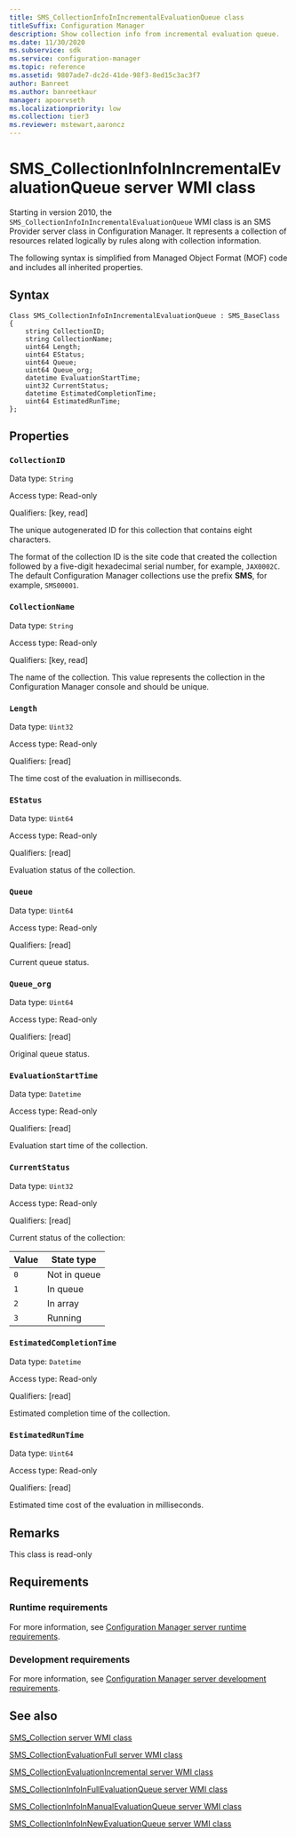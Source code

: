 ```yaml
---
title: SMS_CollectionInfoInIncrementalEvaluationQueue class
titleSuffix: Configuration Manager
description: Show collection info from incremental evaluation queue.
ms.date: 11/30/2020
ms.subservice: sdk
ms.service: configuration-manager
ms.topic: reference
ms.assetid: 9807ade7-dc2d-41de-98f3-8ed15c3ac3f7
author: Banreet
ms.author: banreetkaur
manager: apoorvseth
ms.localizationpriority: low
ms.collection: tier3
ms.reviewer: mstewart,aaroncz 
---
```


# SMS_CollectionInfoInIncrementalEvaluationQueue server WMI class

Starting in version 2010, the `SMS_CollectionInfoInIncrementalEvaluationQueue` WMI class is an SMS Provider server class in Configuration Manager. It represents a collection of resources related logically by rules along with collection information.

The following syntax is simplified from Managed Object Format (MOF) code and includes all inherited properties.

## Syntax  

```MOF
Class SMS_CollectionInfoInIncrementalEvaluationQueue : SMS_BaseClass
{
    string CollectionID;
    string CollectionName;
    uint64 Length;
    uint64 EStatus;
    uint64 Queue;
    uint64 Queue_org;
    datetime EvaluationStartTime;
    uint32 CurrentStatus;
    datetime EstimatedCompletionTime;
    uint64 EstimatedRunTime;
};
```

## Properties

### `CollectionID`

Data type: `String`

Access type: Read-only

Qualifiers: [key, read]

The unique autogenerated ID for this collection that contains eight characters.

The format of the collection ID is the site code that created the collection followed by a five-digit hexadecimal serial number, for example, `JAX0002C`. The default Configuration Manager collections use the prefix **SMS**, for example, `SMS00001`.

### `CollectionName`

Data type: `String`

Access type: Read-only

Qualifiers: [key, read]

The name of the collection. This value represents the collection in the Configuration Manager console and should be unique.

### `Length`

Data type: `Uint32`

Access type: Read-only

Qualifiers: [read]

The time cost of the evaluation in milliseconds.

### `EStatus`

Data type: `Uint64`

Access type: Read-only

Qualifiers: [read]

Evaluation status of the collection.

### `Queue`

Data type: `Uint64`

Access type: Read-only

Qualifiers: [read]

Current queue status.

### `Queue_org`

Data type: `Uint64`

Access type: Read-only

Qualifiers: [read]

Original queue status.

### `EvaluationStartTime`

Data type: `Datetime`

Access type: Read-only

Qualifiers: [read]

Evaluation start time of the collection.

### `CurrentStatus`

Data type: `Uint32`

Access type: Read-only

Qualifiers: [read]

Current status of the collection:

| Value | State type |
|-------|------------|
| `0` | Not in queue |
| `1` | In queue |
| `2` | In array |
| `3` | Running |

### `EstimatedCompletionTime`

Data type: `Datetime`

Access type: Read-only

Qualifiers: [read]

Estimated completion time of the collection.

### `EstimatedRunTime`

Data type: `Uint64`

Access type: Read-only

Qualifiers: [read]

Estimated time cost of the evaluation in milliseconds.

## Remarks

This class is read-only

## Requirements  

### Runtime requirements

For more information, see [Configuration Manager server runtime requirements](../../../../core/reqs/server-runtime-requirements.md).

### Development requirements

For more information, see [Configuration Manager server development requirements](../../../../core/reqs/server-development-requirements.md).

## See also

[SMS_Collection server WMI class](sms_collection-server-wmi-class.md)

[SMS_CollectionEvaluationFull server WMI class](sms_collectionevaluationfull-server-wmi-class.md)

[SMS_CollectionEvaluationIncremental server WMI class](sms_collectionevaluationincremental-server-wmi-class.md)

[SMS_CollectionInfoInFullEvaluationQueue server WMI class](sms_collectioninfoinfullevaluationqueue-server-wmi-class.md)

[SMS_CollectionInfoInManualEvaluationQueue server WMI class](sms_collectioninfoinmanualevaluationqueue-server-wmi-class.md)

[SMS_CollectionInfoInNewEvaluationQueue server WMI class](sms_collectioninfoinnewevaluationqueue-server-wmi-class.md)
